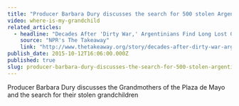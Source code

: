 ```yaml
---
title: "Producer Barbara Dury discusses the search for 500 stolen Argentine babies"
video: where-is-my-grandchild
related_articles:
  - headline: "Decades After 'Dirty War,' Argentinians Find Long Lost Grandchildren"
    source: "NPR's The Takeaway"
    link: "http://www.thetakeaway.org/story/decades-after-dirty-war-argentinians-find-long-lost-grandchildren/"
publish_date: 2015-10-12T16:06:00.000Z
published: true
slug: producer-barbara-dury-discusses-the-search-for-500-stolen-argentine-babies
---
```

Producer Barbara Dury discusses the Grandmothers of the Plaza de Mayo and the search for their stolen grandchildren


